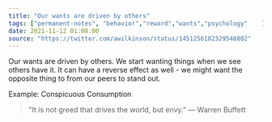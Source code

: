 ```yaml
---
title: "Our wants are driven by others"
tags: ["permanent-notes", "behavior","reward","wants","psychology"    ]
date: 2021-11-12 01:08:00
source: "https://twitter.com/awilkinson/status/1451256182329548802"
---
```


Our wants are driven by others. We start wanting things when we see others have it. It can have a reverse effect as well - we might want the opposite thing to from our peers to stand out.

Example: Conspicuous Consumption

> "It is not greed that drives the world, but envy." — Warren Buffett
